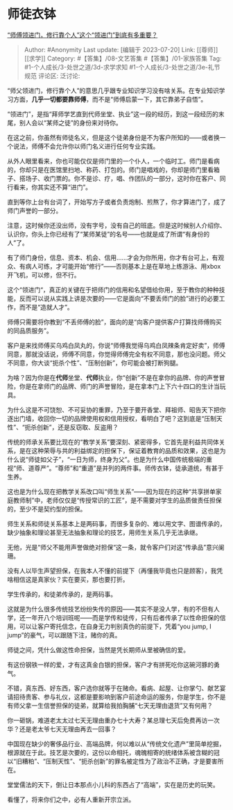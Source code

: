# 师徒衣钵
[“师傅领进门，修行靠个人”这个“领进门”到底有多重要？](https://www.zhihu.com/question/604796840/answer/3079746092)

> Author: #Anonymity
> Last update: [编辑于 2023-07-20]
> Link: [[尊师]] [[求学]]
> Category: #【答集】/08-文艺答集 #【答集】/01-家族答集
> Tag: #1-个人成长/3-处世之道/3d-求学求知 #1-个人成长/3-处世之道/3e-礼节规范 
> 评论区:
> 泛讨论:

“师父领进门，修行靠个人”的意思几乎跟专业知识学习没有啥关系。在专业知识学习方面，**几乎一切都要靠师傅**，而不是“师傅启蒙一下，其它靠弟子自悟”。

“领进门”，是指“拜师学艺直到代师坐堂、执业”这一段的经历，到这一段经历的末尾，别人会以“某师之徒”的身份来对待你。

在这之前，你虽然有师徒名义，但是这个徒弟身份是不为客户所知的——或者换一个说法，师傅不会允许你以师门名义进行任何专业实践。

从外人眼里看来，你也可能仅仅是师门里的一个仆人，一个临时工。师门是看病的，你却只是在医馆里扫地、称药、打包的。师门是唱戏的，你却是师门里看箱子、搭场子、收门票的。你不是诊、疗，唱、作团队的一部分，这时你在客户、同行看来，你其实还不算“进门”。

直到等你上台有台词了，开始写方子或者负责炮制、煎熬了，你才算进门了，成了师门声誉的一部分。

注意，这时候你还没出师，没有字号，没有自己的班底。但是这时候别人介绍你、认识你，你头上你已经有了“某师某徒”的名号——也就是成了所谓“有身份的人”了。

有了师门身份，信息、资本、机会、信用……才会为你所用，你才有台可上，有观众、有病人可练，才可能开始“修行”——否则基本上是在草地上练游泳、用xbox开飞机，可以修，但不行。

这个“领进门“，真正的关键在于把师门的信用和名望借给你用，至于教你的种种技能，反而可以说从实践上讲是次要的——它是面向“不要丢师门的脸”进行的必要工作，而不是“造就人才”。

师傅只需要将你教到“不丢师傅的脸”，面向的是“向客户提供客户打算找师傅购买的同品质服务”。

客户是来找师傅买乌鸡白凤丸的，你说“师傅我觉得乌鸡白凤辣条肯定好卖”，师傅同意，那就没话说，师傅不同意，你觉得师傅完全有权不同意，那也没问题。师父不同意，你大谈“扼杀个性”、“压制创新”，你可能会被打断狗腿。

为啥？因为你是在**代师**坐堂、**代师**执业，你“创新”不是在拿你的品牌、你的声誉冒险，你是在拿师门的品牌、师门的声誉冒险，是在拿本门上下六十四口的生计当玩具。

为什么这是不可饶恕、不可妥协的重罪，乃至于要开香堂、拜祖师、昭告天下把你逐出门墙，收回你一切的品牌使用权和信用授权，看明白了吧？这到底是“压制天性”、“扼杀创新”，还是反窃取、反盗用？

传统的师承关系要比现在的“教学关系”要深刻、紧密得多，它首先是利益共同体关系，是在这种荣辱与共的利益绑定的担保下，保证着教育的品质和效果，这也是为什么说“师徒如父子”，“一日为师，终身为父”。也是为什么中国传统极端的重视“师、道尊严”。“尊师”和“重道”是并列的两件事。师传衣钵，徒承道统，有甚于生养。

这也是为什么现在把教学关系改口叫“师生关系”——因为现在的这种“共享拼单家庭教师制”中，老师仅仅是“传授常识的工匠”，是不需要对学生的品质做责任担保的，至少不是契约型的担保。

师生关系和师徒关系基本上是两码事，而很多复杂的、难以用文字、图谱传承的，缺少抽象和理论甚至无法抽象和理论的技艺，用师生关系几乎无法承继。

无他，光是“师父不能用声誉做绝对担保“这一条，就令客户们对这“传承品”意兴阑珊。

没有人以毕生声望担保，在我本人不懂的前提下（再懂我毕竟也只是顾客），我凭啥相信这是真家伙？实在要买，那也要打折。

学生传承的，和徒弟传承的，是两码事。

这就是为什么很多传统技艺纷纷失传的原因——其实不是没人学，有的不但有人学，还一年开八个培训班呢——而是学传和徒传，只有后者传承了以性命担保的信用，可以让客户寄托信念，在自身无力判别真伪的前提下，凭着“you jump, I jump”的豪气，可以跟随下注，赌你的真。

师徒之间，凭什么做这性命担保，当然是凭长期师从里被确信的爱。

有这份钢铁一样的爱，才有这真金白银的担保，客户才有拼死吃你这碗河豚的勇气。

不错，真东西、好东西，客户选你就等于在赌命。看病、起屋、让你掌勺、献艺宴请招待贵客、参与礼仪，这都是要影响到客户前途命运的服务，你是学生，你不是有师父拿一生信誉担保的徒弟，就算给我拍胸脯“七天无理由退货”又有何用？

你一砸锅，难道老太太过七天无理由重办七十大寿？某总理七天后免费再访一次华？还是老太爷七天无理由再去一回事？

中国现在缺少的奢侈品行业、高端品牌，何以难以从“传统文化遗产”里简单挖掘，根源就在于此。技艺是次要的，这份以命相托，魂魄相寄的统绪体系被含糊的冠以“旧糟粕”、“压制天性”、“扼杀创新”的罪名被定性为了政治不正确，才是要害所在。

堂堂儒法的天下，倒让日本那点小儿科的东西占了“高端”，实在是历史的玩笑。

看懂了，将来你们之中，必有人重新开宗立派。
